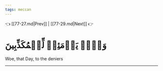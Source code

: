 ```yaml
---
tags: meccan
---
```


👈 [[77-27.md|Prev]] | [[77-29.md|Next]] 👉

# وَيۡلٞ يَوۡمَئِذٖ لِّلۡمُكَذِّبِينَ

Woe, that Day, to the deniers

---

